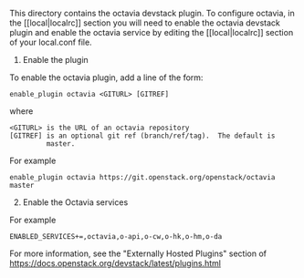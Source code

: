 This directory contains the octavia devstack plugin.  To configure octavia,
in the [[local|localrc]] section you will need to enable the octavia devstack
plugin and enable the octavia service by editing the [[local|localrc]] section
of your local.conf file.

1) Enable the plugin

To enable the octavia plugin, add a line of the form:

    enable_plugin octavia <GITURL> [GITREF]

where

    <GITURL> is the URL of an octavia repository
    [GITREF] is an optional git ref (branch/ref/tag).  The default is
             master.

For example

    enable_plugin octavia https://git.openstack.org/openstack/octavia master

2) Enable the Octavia services

For example

    ENABLED_SERVICES+=,octavia,o-api,o-cw,o-hk,o-hm,o-da

For more information, see the "Externally Hosted Plugins" section of
https://docs.openstack.org/devstack/latest/plugins.html
